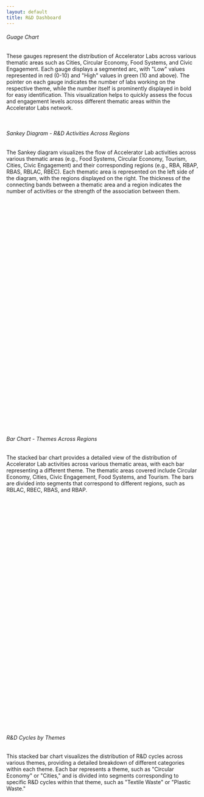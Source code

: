 ```yaml
---
layout: default
title: R&D Dashboard
---
```


<div class="cell large-12 small-12 generic-content">
    <h6>Guage Chart</h6>
    <p>
    These gauges represent the distribution of Accelerator Labs across various thematic areas such as Cities, Circular Economy, Food Systems, and Civic Engagement. Each gauge displays a segmented arc, with "Low" values represented in red (0-10) and "High" values in green (10 and above). The pointer on each gauge indicates the number of labs working on the respective theme, while the number itself is prominently displayed in bold for easy identification. This visualization helps to quickly assess the focus and engagement levels across different thematic areas within the Accelerator Labs network.
    </p>
    <br/>
    <div id="gauge-charts" style="display: flex; flex-wrap: wrap; justify-content: space-around;"></div>
</div>



<div class="cell large-12 small-12 generic-content">
    <h6>  Sankey Diagram - R&D Activities Across Regions </h6>
    <p>
    The Sankey diagram visualizes the flow of Accelerator Lab activities across various thematic areas (e.g., Food Systems, Circular Economy, Tourism, Cities, Civic Engagement) and their corresponding regions (e.g., RBA, RBAP, RBAS, RBLAC, RBEC). Each thematic area is represented on the left side of the diagram, with the regions displayed on the right. The thickness of the connecting bands between a thematic area and a region indicates the number of activities or the strength of the association between them.
    </p>
    <div id="sankey-diagram" style="width:100%; height:600px;"></div>
</div>

<div class="cell large-12 small-12 generic-content">
    <h6>Bar Chart - Themes Across Regions </h6>
    <p>
    The stacked bar chart provides a detailed view of the distribution of Accelerator Lab activities across various thematic areas, with each bar representing a different theme. The thematic areas covered include Circular Economy, Cities, Civic Engagement, Food Systems, and Tourism. The bars are divided into segments that correspond to different regions, such as RBLAC, RBEC, RBAS, and RBAP.
    </p>
    <div id="stacked-bar-chart" style="width:100%; height:600px;"></div>
</div>


<div class="cell large-12 small-12 generic-content">
    <h6>R&D Cycles by Themes</h6>
    <p>
    This stacked bar chart visualizes the distribution of R&D cycles across various themes, providing a detailed breakdown of different categories within each theme. Each bar represents a theme, such as "Circular Economy" or "Cities," and is divided into segments corresponding to specific R&D cycles within that theme, such as "Textile Waste" or "Plastic Waste."
    </p>
    <div id="stacked-bar-chart-category" style="width:100%; height:600px;"></div>
</div>







